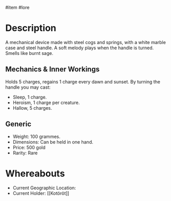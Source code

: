 #item #lore 
# Description
A mechanical device made with steel cogs and springs, with a white marble case and steel handle.
A soft melody plays when the handle is turned.
Smells like burnt sage.

## Mechanics & Inner Workings
Holds 5 charges, regains 1 charge every dawn and sunset.
By turning the handle you may cast:
- Sleep, 1 charge.
- Heroism, 1 charge per creature.
- Hallow, 5 charges.

## Generic
- Weight: 100 grammes.
- Dimensions: Can be held in one hand.
- Price: 500 gold
- Rarity: Rare

# Whereabouts
- Current Geographic Location:
- Current Holder: [[Kotöröt]]